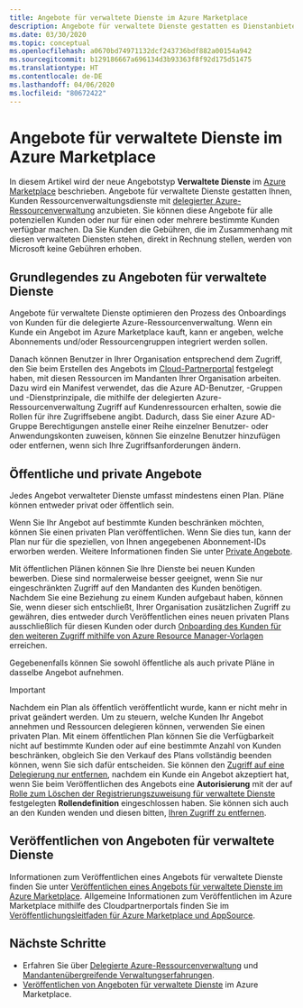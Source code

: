 ```yaml
---
title: Angebote für verwaltete Dienste im Azure Marketplace
description: Angebote für verwaltete Dienste gestatten es Dienstanbietern, Ressourcenverwaltungsangebote an Kunden in Azure Marketplace zu verkaufen.
ms.date: 03/30/2020
ms.topic: conceptual
ms.openlocfilehash: a0670bd74971132dcf243736bdf882a00154a942
ms.sourcegitcommit: b129186667a696134d3b93363f8f92d175d51475
ms.translationtype: HT
ms.contentlocale: de-DE
ms.lasthandoff: 04/06/2020
ms.locfileid: "80672422"
---
```

# <a name="managed-service-offers-in-azure-marketplace"></a>Angebote für verwaltete Dienste im Azure Marketplace

In diesem Artikel wird der neue Angebotstyp **Verwaltete Dienste** im [Azure Marketplace](https://azuremarketplace.microsoft.com) beschrieben. Angebote für verwaltete Dienste gestatten Ihnen, Kunden Ressourcenverwaltungsdienste mit [delegierter Azure-Ressourcenverwaltung](azure-delegated-resource-management.md) anzubieten. Sie können diese Angebote für alle potenziellen Kunden oder nur für einen oder mehrere bestimmte Kunden verfügbar machen. Da Sie Kunden die Gebühren, die im Zusammenhang mit diesen verwalteten Diensten stehen, direkt in Rechnung stellen, werden von Microsoft keine Gebühren erhoben.

## <a name="understand-managed-service-offers"></a>Grundlegendes zu Angeboten für verwaltete Dienste

Angebote für verwaltete Dienste optimieren den Prozess des Onboardings von Kunden für die delegierte Azure-Ressourcenverwaltung. Wenn ein Kunde ein Angebot im Azure Marketplace kauft, kann er angeben, welche Abonnements und/oder Ressourcengruppen integriert werden sollen.

Danach können Benutzer in Ihrer Organisation entsprechend dem Zugriff, den Sie beim Erstellen des Angebots im [Cloud-Partnerportal](https://cloudpartner.azure.com/) festgelegt haben, mit diesen Ressourcen im Mandanten Ihrer Organisation arbeiten. Dazu wird ein Manifest verwendet, das die Azure AD-Benutzer, -Gruppen und -Dienstprinzipale, die mithilfe der delegierten Azure-Ressourcenverwaltung Zugriff auf Kundenressourcen erhalten, sowie die Rollen für ihre Zugriffsebene angibt. Dadurch, dass Sie einer Azure AD-Gruppe Berechtigungen anstelle einer Reihe einzelner Benutzer- oder Anwendungskonten zuweisen, können Sie einzelne Benutzer hinzufügen oder entfernen, wenn sich Ihre Zugriffsanforderungen ändern.

## <a name="public-and-private-offers"></a>Öffentliche und private Angebote

Jedes Angebot verwalteter Dienste umfasst mindestens einen Plan. Pläne können entweder privat oder öffentlich sein.

Wenn Sie Ihr Angebot auf bestimmte Kunden beschränken möchten, können Sie einen privaten Plan veröffentlichen. Wenn Sie dies tun, kann der Plan nur für die speziellen, von Ihnen angegebenen Abonnement-IDs erworben werden. Weitere Informationen finden Sie unter [Private Angebote](../../marketplace/private-offers.md).

Mit öffentlichen Plänen können Sie Ihre Dienste bei neuen Kunden bewerben. Diese sind normalerweise besser geeignet, wenn Sie nur eingeschränkten Zugriff auf den Mandanten des Kunden benötigen. Nachdem Sie eine Beziehung zu einem Kunden aufgebaut haben, können Sie, wenn dieser sich entschließt, Ihrer Organisation zusätzlichen Zugriff zu gewähren, dies entweder durch Veröffentlichen eines neuen privaten Plans ausschließlich für diesen Kunden oder durch [Onboarding des Kunden für den weiteren Zugriff mithilfe von Azure Resource Manager-Vorlagen](../how-to/onboard-customer.md) erreichen.

Gegebenenfalls können Sie sowohl öffentliche als auch private Pläne in dasselbe Angebot aufnehmen.

> [!IMPORTANT]
> Nachdem ein Plan als öffentlich veröffentlicht wurde, kann er nicht mehr in privat geändert werden. Um zu steuern, welche Kunden Ihr Angebot annehmen und Ressourcen delegieren können, verwenden Sie einen privaten Plan. Mit einem öffentlichen Plan können Sie die Verfügbarkeit nicht auf bestimmte Kunden oder auf eine bestimmte Anzahl von Kunden beschränken, obgleich Sie den Verkauf des Plans vollständig beenden können, wenn Sie sich dafür entscheiden. Sie können den [Zugriff auf eine Delegierung nur entfernen](../how-to/onboard-customer.md#remove-access-to-a-delegation), nachdem ein Kunde ein Angebot akzeptiert hat, wenn Sie beim Veröffentlichen des Angebots eine **Autorisierung** mit der auf [Rolle zum Löschen der Registrierungszuweisung für verwaltete Dienste](../../role-based-access-control/built-in-roles.md#managed-services-registration-assignment-delete-role) festgelegten **Rollendefinition** eingeschlossen haben. Sie können sich auch an den Kunden wenden und diesen bitten, [Ihren Zugriff zu entfernen](../how-to/view-manage-service-providers.md#add-or-remove-service-provider-offers).

## <a name="publish-managed-service-offers"></a>Veröffentlichen von Angeboten für verwaltete Dienste

Informationen zum Veröffentlichen eines Angebots für verwaltete Dienste finden Sie unter [Veröffentlichen eines Angebots für verwaltete Dienste im Azure Marketplace](../how-to/publish-managed-services-offers.md). Allgemeine Informationen zum Veröffentlichen im Azure Marketplace mithilfe des Cloudpartnerportals finden Sie im [Veröffentlichungsleitfaden für Azure Marketplace und AppSource](../../marketplace/marketplace-publishers-guide.md).

## <a name="next-steps"></a>Nächste Schritte

- Erfahren Sie über [Delegierte Azure-Ressourcenverwaltung](azure-delegated-resource-management.md) und [Mandantenübergreifende Verwaltungserfahrungen](cross-tenant-management-experience.md).
- [Veröffentlichen von Angeboten für verwaltete Dienste](../how-to/publish-managed-services-offers.md) im Azure Marketplace.
